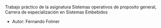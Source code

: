 Trabajo práctico de la asignatura Sistemas operativos de proposito general, Carrera de especialización en Sistemas Embebidos

- Autor: Fernando Folmer
